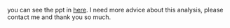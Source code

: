 you can see the ppt in [here](https://docs.google.com/presentation/d/1rw4pyXysBB3CwAAlOJvdWemsEWKqzCcOdYhFhnxY1Y8/edit#slide=id.g228acb0c295_0_4). I need more advice about this analysis, please contact me and thank you so much.
